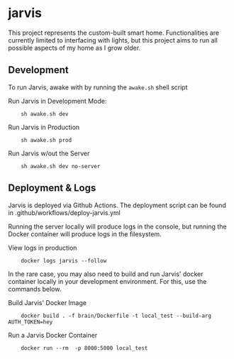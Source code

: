 # jarvis
This project represents the custom-built smart home. Functionalities are currently limited to interfacing with lights, but this project aims to run all possible aspects of my home as I grow older.

## Development

To run Jarvis, awake with by running the `awake.sh` shell script

Run Jarvis in Development Mode:
```
    sh awake.sh dev
```

Run Jarvis in Production
```
    sh awake.sh prod
```

Run Jarvis w/out the Server
```
    sh awake.sh dev no-server
```

## Deployment & Logs

Jarvis is deployed via Github Actions. The deployment script can be found in .github/workflows/deploy-jarvis.yml

Running the server locally will produce logs in the console, but running the Docker container will produce logs in the filesystem.

View logs in production
```
    docker logs jarvis --follow
```

In the rare case, you may also need to build and run Jarvis' docker container locally in your development environment. For this, use the commands below.

Build Jarvis' Docker Image 
```
    docker build . -f brain/Dockerfile -t local_test --build-arg AUTH_TOKEN=hey
```

Run a Jarvis Docker Container
```
    docker run --rm  -p 8000:5000 local_test
```
